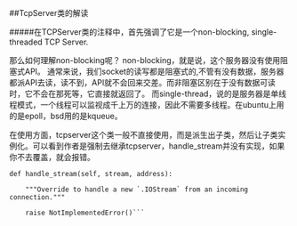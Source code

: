 ##TcpServer类的解读

#####在TCPServer类的注释中，首先强调了它是一个non-blocking, single-threaded TCP Server.

那么如何理解non-blocking呢？
non-blocking，就是说，这个服务器没有使用阻塞式API。
通常来说，我们socket的读写都是阻塞式的,不管有没有数据，服务器都派API去读，读不到，API就不会回来交差。而非阻塞区别在于没有数据可读时，它不会在那死等，它直接就返回了。
而single-thread，说的是服务器是单线程模式，一个线程可以监视成千上万的连接，因此不需要多线程。在ubuntu上用的是epoll，bsd用的是kqueue。

在使用方面，tcpserver这个类一般不直接使用，而是派生出子类，然后让子类实例化。可以看到作者是强制去继承tcpserver，handle_stream并没有实现，如果你不去覆盖，就会报错。
```
def handle_stream(self, stream, address):

    """Override to handle a new `.IOStream` from an incoming connection."""

    raise NotImplementedError()```


